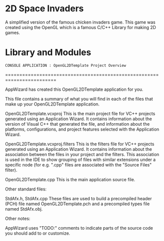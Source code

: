# 2D Space Invaders
A simplified version of the famous chicken invaders game. This game was created using the OpenGL which is a famous C/C++ Library for making 2D games.






# Library and Modules

    CONSOLE APPLICATION : OpenGL2DTemplate Project Overview
========================================================================

AppWizard has created this OpenGL2DTemplate application for you.

This file contains a summary of what you will find in each of the files that
make up your OpenGL2DTemplate application.


OpenGL2DTemplate.vcxproj
    This is the main project file for VC++ projects generated using an Application Wizard.
    It contains information about the version of Visual C++ that generated the file, and
    information about the platforms, configurations, and project features selected with the
    Application Wizard.

OpenGL2DTemplate.vcxproj.filters
    This is the filters file for VC++ projects generated using an Application Wizard. 
    It contains information about the association between the files in your project 
    and the filters. This association is used in the IDE to show grouping of files with
    similar extensions under a specific node (for e.g. ".cpp" files are associated with the
    "Source Files" filter).

OpenGL2DTemplate.cpp
    This is the main application source file.


Other standard files:

StdAfx.h, StdAfx.cpp
    These files are used to build a precompiled header (PCH) file
    named OpenGL2DTemplate.pch and a precompiled types file named StdAfx.obj.


Other notes:

AppWizard uses "TODO:" comments to indicate parts of the source code you
should add to or customize.


